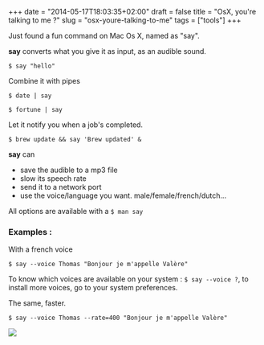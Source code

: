 +++
date = "2014-05-17T18:03:35+02:00"
draft = false
title = "OsX, you're talking to me ?"
slug = "osx-youre-talking-to-me"
tags = ["tools"]
+++

Just found a fun command on Mac Os X, named as "say".

**say** converts what you give it as input, as an audible sound.

```
$ say "hello"
```

Combine it with pipes

```
$ date | say
```
```
$ fortune | say
```


Let it notify you when a job's completed.

```
$ brew update && say 'Brew updated' &
```

**say**  can 

* save the audible to a mp3 file
* slow its speech rate
* send it to a network port
* use the voice/language you want. male/female/french/dutch...

All options are available with a ```$ man say```



### Examples : 
With a french voice
```
$ say --voice Thomas "Bonjour je m'appelle Valère"
```

To know which voices are available on your system : ```$ say --voice ?```, to install more voices, go to your system preferences.


The same, faster.
```
$ say --voice Thomas --rate=400 "Bonjour je m'appelle Valère"
```

![](/content/images/2014/May/26758.png)